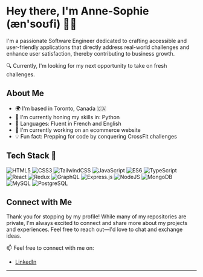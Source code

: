 # Hey there, I'm Anne-Sophie (æn'soʊfi) 👋🏾

 I'm a passionate Software Engineer dedicated to crafting accessible and user-friendly applications that directly address real-world challenges and enhance user satisfaction, thereby contributing to business growth.

🔍 Currently, I'm looking for my next opportunity to take on fresh challenges.

## About Me

- 🌍 I'm based in Toronto, Canada 🇨🇦 
- 🌱 I'm currently honing my skills in: Python
- 💬 Languages: Fluent in French and English
- 🚀 I'm currently working on an ecommerce website
- 💡 Fun fact: Prepping for code by conquering CrossFit challenges

## Tech Stack 🚀
![HTML5](https://img.shields.io/badge/html5-%23E34F26.svg?style=for-the-badge&logo=html5&logoColor=white)
![CSS3](https://img.shields.io/badge/css3-%231572B6.svg?style=for-the-badge&logo=css3&logoColor=white)
![TailwindCSS](https://img.shields.io/badge/tailwindcss-%2338B2AC.svg?style=for-the-badge&logo=tailwind-css&logoColor=white)
![JavaScript](https://img.shields.io/badge/javascript-%23323330.svg?style=for-the-badge&logo=javascript&logoColor=%23F7DF1E)
![ES6](https://img.shields.io/badge/-ES6-F7DF1E?logo=javascript&logoColor=white&style=for-the-badge)
![TypeScript](https://img.shields.io/badge/-TypeScript-3178C6?logo=typescript&logoColor=white&style=for-the-badge)
![React](https://img.shields.io/badge/react-%2320232a.svg?style=for-the-badge&logo=react&logoColor=%2361DAFB)
![Redux](https://img.shields.io/badge/redux-%23593d88.svg?style=for-the-badge&logo=redux&logoColor=white)
![GraphQL](https://img.shields.io/badge/-GraphQL-E10098?logo=graphql&logoColor=white&style=for-the-badge)
![Express.js](https://img.shields.io/badge/express.js-%23404d59.svg?style=for-the-badge&logo=express&logoColor=%2361DAFB)
![NodeJS](https://img.shields.io/badge/node.js-6DA55F?style=for-the-badge&logo=node.js&logoColor=white)
![MongoDB](https://img.shields.io/badge/MongoDB-%234ea94b.svg?style=for-the-badge&logo=mongodb&logoColor=white)
![MySQL](https://img.shields.io/badge/MySQL-%23563D7C.svg?style=for-the-badge&logo=mysql&logoColor=white)
![PostgreSQL](https://img.shields.io/badge/-PostgreSQL-336791?logo=postgresql&logoColor=white&style=for-the-badge)

## Connect with Me

Thank you for stopping by my profile! While many of my repositories are private, I'm always excited to connect and share more about my projects and experiences. 
Feel free to reach out—I'd love to chat and exchange ideas.

📫 Feel free to connect with me on:

- [LinkedIn](https://www.linkedin.com/in/ansimon1)

---

